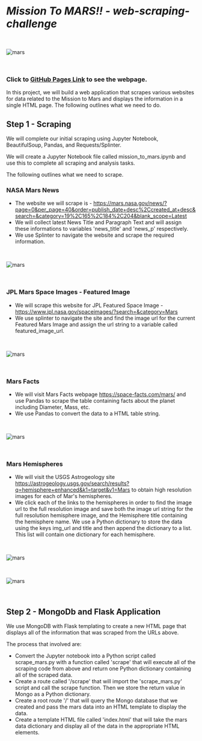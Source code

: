 
# *Mission To MARS!! - web-scraping-challenge*
<br/>

![mars](https://github.com/UoT-Bootcamp/web-scraping-challenge/blob/master/Missions_to_Mars/Image/mission_to_mars.png)

<br/>

### Click to **[GitHub Pages Link](https://uot-bootcamp.github.io/Mssion-to-Mars/Missions_to_Mars/)** to see the webpage.


In this project, we will build a web application that scrapes various websites for data related to the Mission to Mars and displays the information in a single HTML page. The following outlines what we need to do.

## Step 1 - Scraping

We will complete our initial scraping using Jupyter Notebook, BeautifulSoup, Pandas, and Requests/Splinter.

We will create a Jupyter Notebook file called mission_to_mars.ipynb and use this to complete all scraping and analysis tasks.

The following outlines what we need to scrape.

### NASA Mars News

* The website we will scrape is - https://mars.nasa.gov/news/?page=0&per_page=40&order=publish_date+desc%2Ccreated_at+desc&search=&category=19%2C165%2C184%2C204&blank_scope=Latest
* We will collect latest News Title and Paragraph Text and will assign these informations to variables 'news_title' and 'news_p' respectively.
* We use Splinter to navigate the website and scrape the required information.

<br/>

![mars](https://github.com/UoT-Bootcamp/web-scraping-challenge/blob/master/Missions_to_Mars/screenshots/latest_mars_news.png)

<br/>

### JPL Mars Space Images - Featured Image

* We will scrape this website for JPL Featured Space Image - https://www.jpl.nasa.gov/spaceimages/?search=&category=Mars
* We use splinter to navigate the site and find the image url for the current Featured Mars Image and assign the url string to a variable called featured_image_url.

<br/>

![mars](https://github.com/UoT-Bootcamp/web-scraping-challenge/blob/master/Missions_to_Mars/screenshots/featured_image.png)

<br/>

### Mars Facts

* We will visit Mars Facts webpage https://space-facts.com/mars/ and use Pandas to scrape the table containing facts about the planet including Diameter, Mass, etc.
* We use Pandas to convert the data to a HTML table string.

<br/>

![mars](https://github.com/UoT-Bootcamp/web-scraping-challenge/blob/master/Missions_to_Mars/screenshots/mars_facts.png)

<br/>

### Mars Hemispheres

* We will visit the USGS Astrogeology site https://astrogeology.usgs.gov/search/results?q=hemisphere+enhanced&k1=target&v1=Mars to obtain high resolution images for each of Mar's hemispheres.
* We click each of the links to the hemispheres in order to find the image url to the full resolution image and save both the image url string for the full resolution hemisphere image, and the Hemisphere title containing the hemisphere name. We use a Python dictionary to store the data using the keys img_url and title and then append the dictionary to a list. This list will contain one dictionary for each hemisphere.

<br/>

![mars](https://github.com/UoT-Bootcamp/web-scraping-challenge/blob/master/Missions_to_Mars/screenshots/mars_hemisphere_one.png)

<br/>

![mars](https://github.com/UoT-Bootcamp/web-scraping-challenge/blob/master/Missions_to_Mars/screenshots/mars_hemisphere_two.png)

<br/>

## Step 2 - MongoDb and Flask Application

We use MongoDB with Flask templating to create a new HTML page that displays all of the information that was scraped from the URLs above.

The process that involved are:

* Convert the Jupyter notebook into a Python script called scrape_mars.py with a function called 'scrape' that will execute all of the scraping code from above and return one Python dictionary containing all of the scraped data.
* Create a route called '/scrape' that will import the 'scrape_mars.py' script and call the scrape function. Then we store the return value in Mongo as a Python dictionary.
* Create a root route '/' that will query the Mongo database that we created and pass the mars data into an HTML template to display the data.
* Create a template HTML file called 'index.html' that will take the mars data dictionary and display all of the data in the appropriate HTML elements.
